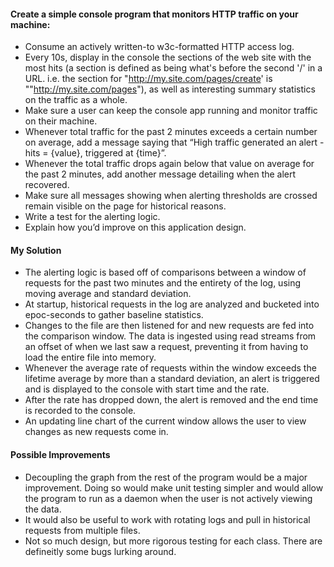 
#### Create a simple console program that monitors HTTP traffic on your machine:

* Consume an actively written-to w3c-formatted HTTP access log.
* Every 10s, display in the console the sections of the web site with the most hits (a section is defined as being what's before the second '/' in a URL. i.e. the section for "http://my.site.com/pages/create' is ""http://my.site.com/pages"), as well as interesting summary statistics on the traffic as a whole.
* Make sure a user can keep the console app running and monitor traffic on their machine.
* Whenever total traffic for the past 2 minutes exceeds a certain number on average, add a message saying that “High traffic generated an alert - hits = {value}, triggered at {time}”.
* Whenever the total traffic drops again below that value on average for the past 2 minutes, add another message detailing when the alert recovered.
* Make sure all messages showing when alerting thresholds are crossed remain visible on the page for historical reasons.
* Write a test for the alerting logic.
* Explain how you’d improve on this application design.

#### My Solution
* The alerting logic is based off of comparisons between a window of requests for the past two minutes and the entirety of the log, using moving average and standard deviation.
* At startup, historical requests in the log are analyzed and bucketed into epoc-seconds to gather baseline statistics.
* Changes to the file are then listened for and new requests are fed into the comparison window. The data is ingested using read streams from an offset of when we last saw a request, preventing it from having to load the entire file into memory.
* Whenever the average rate of requests within the window exceeds the lifetime average by more than a standard deviation, an alert is triggered and is displayed to the console with start time and the rate.
* After the rate has dropped down, the alert is removed and the end time is recorded to the console.
* An updating line chart of the current window allows the user to view changes as new requests come in.

#### Possible Improvements
* Decoupling the graph from the rest of the program would be a major improvement. Doing so would make unit testing simpler and would allow the program to run as a daemon when the user is not actively viewing the data.
* It would also be useful to work with rotating logs and pull in historical requests from multiple files.
* Not so much design, but more rigorous testing for each class. There are defineitly some bugs lurking around.


